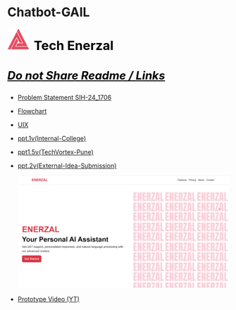 # Chatbot-GAIL

<img src="Assets/ENERZAL_LOGO.jpg" alt="Enerzal Logo" style="width: 50px; height: 50px; margin-right: 10px;" align="left"/> <h2 style="font-size: 1.8rem; font-weight: bold; color: #000;">Tech Enerzal</h2>


<h3 style="font-size: 1.6rem; font-weight: bold; color: #000;"><b><i><u>Do not Share Readme / Links</u></i></b></h3>


- [Problem Statement SIH-24_1706](Assets/Smart%20India%20Hackathon-1706.pdf)

- [Flowchart](https://lucid.app/lucidchart/29c36844-c506-464a-9385-001027ab9bba/edit?invitationId=inv_99934db6-f262-402c-a471-1f6ab6beda84&page=0_0#)

- [UIX](https://www.figma.com/design/qPoS2NqzcxGgfnBXayYW9k/SIH-Chat-Bot?node-id=0-1&t=0IQ8xHJRyMpN2MsZ-1)

- [ppt.1v(Internal-College)](https://www.canva.com/design/DAGPVQ4uXAc/HWnBrt4sL5hMnJsAIhuC7g/edit?utm_content=DAGPVQ4uXAc&utm_campaign=designshare&utm_medium=link2&utm_source=sharebutton)

- [ppt1.5v(TechVortex-Pune)](https://www.canva.com/design/DAGRFIwyeZk/rLH6rZ3lkHXwKtdeLUfpcw/edit)

- [ppt.2v(External-Idea-Submission)](https://docs.google.com/presentation/d/1_qovvei2m0-aIowMtkHm-pklui4FyTSUW89wLNkA5ao/edit#slide=id.p1)

  ![Dashboard](Assets/Dashboard.png)

- [Prototype Video (YT)](https://youtu.be/azj_7OdSxcY)


